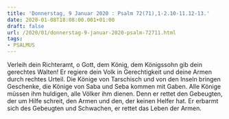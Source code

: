 ```yaml
---
title: 'Donnerstag, 9 Januar 2020 : Psalm 72(71),1-2.10-11.12-13.'
date: 2020-01-08T18:08:00.001+01:00
draft: false
url: /2020/01/donnerstag-9-januar-2020-psalm-72711.html
tags: 
- PSALMUS
---
```


Verleih dein Richteramt, o Gott, dem König, dem Königssohn gib dein gerechtes Walten! Er regiere dein Volk in Gerechtigkeit und deine Armen durch rechtes Urteil. Die Könige von Tarschisch und von den Inseln bringen Geschenke, die Könige von Saba und Seba kommen mit Gaben. Alle Könige müssen ihm huldigen, alle Völker ihm dienen. Denn er rettet den Gebeugten, der um Hilfe schreit, den Armen und den, der keinen Helfer hat. Er erbarmt sich des Gebeugten und Schwachen, er rettet das Leben der Armen.